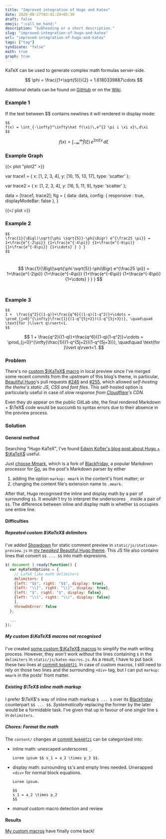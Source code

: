 ```yaml
---
title: "Improved integration of Hugo and Katex"
date: 2020-08-27T03:41:24+05:30
draft: false
emoji: ":call_me_hand:"
description: "Subheading or a short description."
slug: "improved-integration-of-hugo-and-katex"
url: "improved-integration-of-hugo-and-katex"
tags: ["tag"]
syndicate: "false"
math: true
graph: true
---
```

KaTeX can be used to generate complex math formulas server-side. 

$$
\phi = \frac{(1+\sqrt{5})}{2} = 1.6180339887\cdots
$$

Additional details can be found on [GitHub](https://github.com/Khan/KaTeX) or on the [Wiki](http://tiddlywiki.com/plugins/tiddlywiki/katex/).
<!--more-->

### Example 1

If the text between $$ contains newlines it will rendered in display mode:
```
$$
f(x) = \int_{-\infty}^\infty\hat f(\xi)\,e^{2 \pi i \xi x}\,d\xi
$$
```
$$
f(x) = \int_{-\infty}^\infty\hat f(\xi)\,e^{2 \pi i \xi x}\,d\xi
$$

### Example Graph

{{< plot "plot2" >}}

var trace1 = {
  x: [1, 2, 3, 4],
  y: [10, 15, 13, 17],
  type: 'scatter'
};

var trace2 = {
  x: [1, 2, 3, 4],
  y: [16, 5, 11, 9],
  type: 'scatter'
};

data = [trace1, trace2];
fig = {
  data: data,
  config: {
      responsive : true,
      displayModeBar: false
      },
}

{{</ plot >}}


### Example 2
```
$$
\frac{1}{\Bigl(\sqrt{\phi \sqrt{5}}-\phi\Bigr) e^{\frac25 \pi}} = 1+\frac{e^{-2\pi}} {1+\frac{e^{-4\pi}} {1+\frac{e^{-6\pi}} {1+\frac{e^{-8\pi}} {1+\cdots} } } }
$$
```
​​$$
\frac{1}{\Bigl(\sqrt{\phi \sqrt{5}}-\phi\Bigr) e^{\frac25 \pi}} = 1+\frac{e^{-2\pi}} {1+\frac{e^{-4\pi}} {1+\frac{e^{-6\pi}} {1+\frac{e^{-8\pi}} {1+\cdots} } } }
$$
​​ 

### Example 3
```
$$
1 +  \frac{q^2}{(1-q)}+\frac{q^6}{(1-q)(1-q^2)}+\cdots = \prod_{j=0}^{\infty}\frac{1}{(1-q^{5j+2})(1-q^{5j+3})}, \quad\quad \text{for }\lvert q\rvert<1.
$$
```
$$
1 +  \frac{q^2}{(1-q)}+\frac{q^6}{(1-q)(1-q^2)}+\cdots = \prod_{j=0}^{\infty}\frac{1}{(1-q^{5j+2})(1-q^{5j+3})}, \quad\quad \text{for }\lvert q\rvert<1.
$$

### Problem

There's _no_ [custom $\KaTeX$ macro][1] in local preview since I've merged some
recent commits from the upstream of this blog's theme, in particular,
[Beautiful Hugo][8]'s pull requests [#246][9] and [#255][10], which allowed
_self-hosting the theme's static JS, CSS and font files_.  This self-hosted
option is particularly useful in case of _slow response from [Cloudflare][11]'s
CDN_.


Even they _do_ appear on the public GitLab site, the final rendered Markdown +
$\TeX$ code would be succumb to syntax errors due to their absence in the
preview process.

### Solution
#### General method

Searching "Hugo KaTeX", I've found
[Edwin Kofler's blog post about Hugo + $\KaTeX$][2] useful.

Just [choose Mmark][3], which is a fork of [Blackfriday][4], a popular Markdown
processor for [Go][5], as the post's Markdown parser by either

1. adding the option `markup: mmark` in the content's front matter; or
2. changing the content file's extension name to `.mmark`.

After that, Hugo recognised the inline and display math by a pair of surrounding
`$$`. It _wouldn't_ try to interpret the underscores `_` inside a pair of `$$`.
The difference between inline and display math is whether `$$` occupies one
entire line.

#### Difficulties
##### Repeated custom $\KaTeX$ delimiters

I've added [Showdown][6] for static comment preview in
`static/js/staticman-preview.js` in
[my _tweaked_ Beautiful Hugo theme][7].  This JS file also contains lines that
convert `$$ ... $$` into math expresions.

```js
$( document ).ready(function() {
  var myKaTeXOptions = {
    // LaTeX like math delimiters
    delimiters: [
    {left: "$$", right: "$$", display: true},
    {left: "\\[", right: "\\]", display: true},
    {left: "$", right: "$", display: false},
    {left: "\\(", right: "\\)", display: false}
    ],
    throwOnError: false
  };

  ...
});
```

##### My custom $\KaTeX$ macros _not_ recognised

I've created [some custom $\KaTeX$ macros][1] to simplify the math writing
process.  However, they _won't_ work _without_ the lines containing `$` in the
`delimiters` in `static/js/katex-macros.js`.  As a result, I have to put back
these two lines at [commit `9e640f21`][12].  In case of custom macros, I still
need to rely on those two lines and the surrounding `<div>` tag, but I can put
`markup: mmark` in the posts' front matter.

##### Existing $\TeX$ inline math markup

I prefer $\TeX$'s way of inline math markup `$ ... $` over its [Blackfriday][4]
counterpart `$$ ... $$`.  _Systematically_ replacing the former by the later
would be a formidable task.  I've given that up in favour of one _single_ line
`$` in `delimiters`.

##### Chores: Format the math

The `content/` changes at [commit `9e640f21`][12] can be categorized into:

- inline math: unescaped underscores `_`.

    ```
    Lorem ipsum $$ s_1 = a_2 \times p_3 $$.
    ```

- display math: surrounding `$$`'s and empty lines needed.  Unwrapped `<div>`
  for normal block equations.

    ```
    Lorem ipsum.

    $$
    s_1 = a_2 \times p_2
    $$
    ```

- _manual_ custom macro detection and review

#### Results

[My custom macros][1] have finally come back!


[1]: /post/2018-09-27-custom-katex-macros/
[2]: //eankeen.github.io/blog/render-latex-with-katex-in-hugo-blog/
[3]: //gohugo.io/content-management/formats/#use-mmark
[4]: //github.com/russross/blackfriday
[5]: //golang.org/
[6]: //demo.showdownjs.com/
[7]: //gitlab.com/VincentTam/beautifulhugo/
[8]: //github.com/halogenica/beautifulhugo/
[9]: //github.com/halogenica/beautifulhugo/pull/246
[10]: //github.com/halogenica/beautifulhugo/pull/255
[11]: //www.cloudflare.com/
[12]: //gitlab.com/VincentTam/vincenttam.gitlab.io/commit/9e640f21df6a7fa5724c52311d0751671e4a16db#794aa83d54c8ad0a76fb7f5b8a0b243c15940c33
